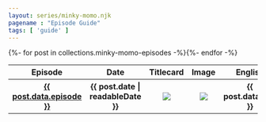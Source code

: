 ```yaml
---
layout: series/minky-momo.njk
pagename : "Episode Guide"
tags: [ 'guide' ]
---
```

<table class="EpisodeList">
<tr><th>Episode</th><th>Date</th><th>Titlecard</th><th>Image</th><th>English</th><th>Japanese</th></tr>
{%- for post in collections.minky-momo-episodes -%}<tr>
    <th><a href="{{ post.url | url }}">{{ post.data.episode }}</a></th>
    <th>{{ post.date | readableDate }}</th>
    <th><img src="/series/{{ series }}/media/{{ post.data.titlecard }}"></th>
    <th><img src="/series/{{ series }}/media/{{ post.data.image }}"></th>
    <th>{{ post.data.title }}</th>
    <th>{{ post.data.name }}</th>
  </tr></a>{%- endfor -%}
</table>